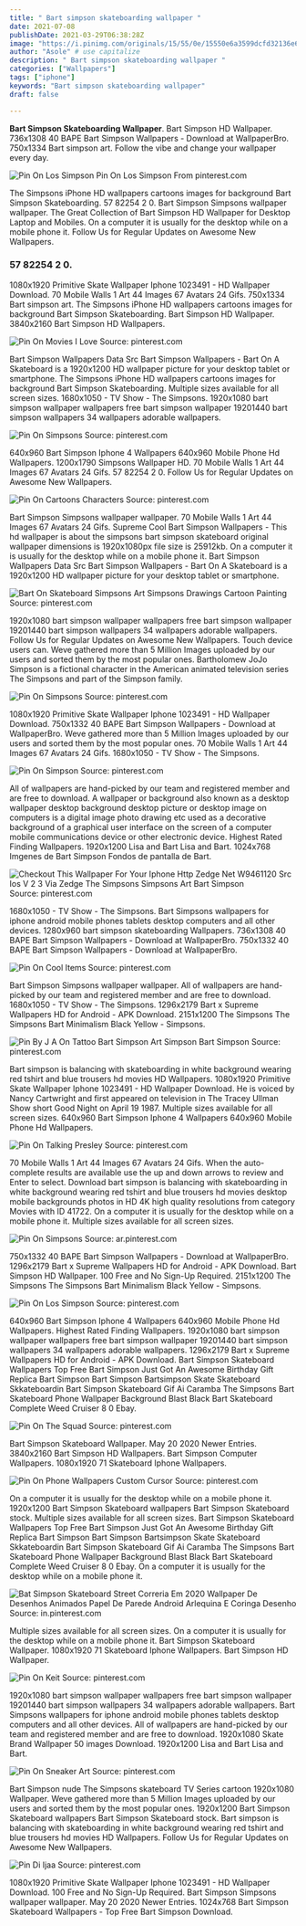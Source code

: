 ```yaml
---
title: " Bart simpson skateboarding wallpaper "
date: 2021-07-08
publishDate: 2021-03-29T06:38:28Z
image: "https://i.pinimg.com/originals/15/55/0e/15550e6a3599dcfd32136e60a926480a.jpg"
author: "Asole" # use capitalize
description: " Bart simpson skateboarding wallpaper "
categories: ["Wallpapers"]
tags: ["iphone"]
keywords: "Bart simpson skateboarding wallpaper"
draft: false

---
```



**Bart Simpson Skateboarding Wallpaper**. Bart Simpson HD Wallpaper. 736x1308 40 BAPE Bart Simpson Wallpapers - Download at WallpaperBro. 750x1334 Bart simpson art. Follow the vibe and change your wallpaper every day.

![Pin On Los Simpson](https://i.pinimg.com/originals/8c/c3/69/8cc369708d2f2ff1798c2b7ea3dbeea0.jpg "Pin On Los Simpson")
Pin On Los Simpson From pinterest.com


The Simpsons iPhone HD wallpapers cartoons images for background Bart Simpson Skateboarding. 57 82254 2 0. Bart Simpson Simpsons wallpaper wallpaper. The Great Collection of Bart Simpson HD Wallpaper for Desktop Laptop and Mobiles. On a computer it is usually for the desktop while on a mobile phone it. Follow Us for Regular Updates on Awesome New Wallpapers.

### 57 82254 2 0.

1080x1920 Primitive Skate Wallpaper Iphone 1023491 - HD Wallpaper Download. 70 Mobile Walls 1 Art 44 Images 67 Avatars 24 Gifs. 750x1334 Bart simpson art. The Simpsons iPhone HD wallpapers cartoons images for background Bart Simpson Skateboarding. Bart Simpson HD Wallpaper. 3840x2160 Bart Simpson HD Wallpapers.


![Pin On Movies I Love](https://i.pinimg.com/originals/cb/74/43/cb74431526e7bb80b5147f161be8a4e0.jpg "Pin On Movies I Love")
Source: pinterest.com

Bart Simpson Wallpapers Data Src Bart Simpson Wallpapers - Bart On A Skateboard is a 1920x1200 HD wallpaper picture for your desktop tablet or smartphone. The Simpsons iPhone HD wallpapers cartoons images for background Bart Simpson Skateboarding. Multiple sizes available for all screen sizes. 1680x1050 - TV Show - The Simpsons. 1920x1080 bart simpson wallpaper wallpapers free bart simpson wallpaper 19201440 bart simpson wallpapers 34 wallpapers adorable wallpapers.

![Pin On Simpsons](https://i.pinimg.com/originals/e9/e0/3a/e9e03aadf69826913025c965f7a08294.jpg "Pin On Simpsons")
Source: pinterest.com

640x960 Bart Simpson Iphone 4 Wallpapers 640x960 Mobile Phone Hd Wallpapers. 1200x1790 Simpsons Wallpaper HD. 70 Mobile Walls 1 Art 44 Images 67 Avatars 24 Gifs. 57 82254 2 0. Follow Us for Regular Updates on Awesome New Wallpapers.

![Pin On Cartoons Characters](https://i.pinimg.com/originals/9d/ca/42/9dca42cba644f3d7f6491f0526d8991e.jpg "Pin On Cartoons Characters")
Source: pinterest.com

Bart Simpson Simpsons wallpaper wallpaper. 70 Mobile Walls 1 Art 44 Images 67 Avatars 24 Gifs. Supreme Cool Bart Simpson Wallpapers - This hd wallpaper is about the simpsons bart simpson skateboard original wallpaper dimensions is 1920x1080px file size is 25912kb. On a computer it is usually for the desktop while on a mobile phone it. Bart Simpson Wallpapers Data Src Bart Simpson Wallpapers - Bart On A Skateboard is a 1920x1200 HD wallpaper picture for your desktop tablet or smartphone.

![Bart On Skateboard Simpsons Art Simpsons Drawings Cartoon Painting](https://i.pinimg.com/originals/a7/59/fd/a759fd3638e6f7f54ca04b8bc8fe9acb.jpg "Bart On Skateboard Simpsons Art Simpsons Drawings Cartoon Painting")
Source: pinterest.com

1920x1080 bart simpson wallpaper wallpapers free bart simpson wallpaper 19201440 bart simpson wallpapers 34 wallpapers adorable wallpapers. Follow Us for Regular Updates on Awesome New Wallpapers. Touch device users can. Weve gathered more than 5 Million Images uploaded by our users and sorted them by the most popular ones. Bartholomew JoJo Simpson is a fictional character in the American animated television series The Simpsons and part of the Simpson family.

![Pin On Simpsons](https://i.pinimg.com/originals/fe/bc/8d/febc8d403238d15c6cb93d877485af6b.jpg "Pin On Simpsons")
Source: pinterest.com

1080x1920 Primitive Skate Wallpaper Iphone 1023491 - HD Wallpaper Download. 750x1332 40 BAPE Bart Simpson Wallpapers - Download at WallpaperBro. Weve gathered more than 5 Million Images uploaded by our users and sorted them by the most popular ones. 70 Mobile Walls 1 Art 44 Images 67 Avatars 24 Gifs. 1680x1050 - TV Show - The Simpsons.

![Pin On Simpson](https://i.pinimg.com/originals/cf/e4/8a/cfe48a83de18cbcc6f3bf671c0b46eab.jpg "Pin On Simpson")
Source: pinterest.com

All of wallpapers are hand-picked by our team and registered member and are free to download. A wallpaper or background also known as a desktop wallpaper desktop background desktop picture or desktop image on computers is a digital image photo drawing etc used as a decorative background of a graphical user interface on the screen of a computer mobile communications device or other electronic device. Highest Rated Finding Wallpapers. 1920x1200 Lisa and Bart Lisa and Bart. 1024x768 Imgenes de Bart Simpson Fondos de pantalla de Bart.

![Checkout This Wallpaper For Your Iphone Http Zedge Net W9461120 Src Ios V 2 3 Via Zedge The Simpsons Simpsons Art Bart Simpson](https://i.pinimg.com/originals/0e/b1/48/0eb1486e07728e599ecca6d62a475aa4.jpg "Checkout This Wallpaper For Your Iphone Http Zedge Net W9461120 Src Ios V 2 3 Via Zedge The Simpsons Simpsons Art Bart Simpson")
Source: pinterest.com

1680x1050 - TV Show - The Simpsons. Bart Simpsons wallpapers for iphone android mobile phones tablets desktop computers and all other devices. 1280x960 bart simpson skateboarding Wallpapers. 736x1308 40 BAPE Bart Simpson Wallpapers - Download at WallpaperBro. 750x1332 40 BAPE Bart Simpson Wallpapers - Download at WallpaperBro.

![Pin On Cool Items](https://i.pinimg.com/originals/4e/93/d9/4e93d9d76630973405b85731a35cdc39.jpg "Pin On Cool Items")
Source: pinterest.com

Bart Simpson Simpsons wallpaper wallpaper. All of wallpapers are hand-picked by our team and registered member and are free to download. 1680x1050 - TV Show - The Simpsons. 1296x2179 Bart x Supreme Wallpapers HD for Android - APK Download. 2151x1200 The Simpsons The Simpsons Bart Minimalism Black Yellow - Simpsons.

![Pin By J A On Tattoo Bart Simpson Art Simpson Bart Simpson](https://i.pinimg.com/originals/4f/50/66/4f50661ef66002ce2d601d244b28ea98.jpg "Pin By J A On Tattoo Bart Simpson Art Simpson Bart Simpson")
Source: pinterest.com

Bart simpson is balancing with skateboarding in white background wearing red tshirt and blue trousers hd movies HD Wallpapers. 1080x1920 Primitive Skate Wallpaper Iphone 1023491 - HD Wallpaper Download. He is voiced by Nancy Cartwright and first appeared on television in The Tracey Ullman Show short Good Night on April 19 1987. Multiple sizes available for all screen sizes. 640x960 Bart Simpson Iphone 4 Wallpapers 640x960 Mobile Phone Hd Wallpapers.

![Pin On Talking Presley](https://i.pinimg.com/originals/c9/aa/91/c9aa91de5a5fc1acfebf7cacae7c5147.png "Pin On Talking Presley")
Source: pinterest.com

70 Mobile Walls 1 Art 44 Images 67 Avatars 24 Gifs. When the auto-complete results are available use the up and down arrows to review and Enter to select. Download bart simpson is balancing with skateboarding in white background wearing red tshirt and blue trousers hd movies desktop mobile backgrounds photos in HD 4K high quality resolutions from category Movies with ID 41722. On a computer it is usually for the desktop while on a mobile phone it. Multiple sizes available for all screen sizes.

![Pin On Simpsons](https://i.pinimg.com/originals/9a/73/70/9a7370688d55d7bdd0688e655ad9480b.jpg "Pin On Simpsons")
Source: ar.pinterest.com

750x1332 40 BAPE Bart Simpson Wallpapers - Download at WallpaperBro. 1296x2179 Bart x Supreme Wallpapers HD for Android - APK Download. Bart Simpson HD Wallpaper. 100 Free and No Sign-Up Required. 2151x1200 The Simpsons The Simpsons Bart Minimalism Black Yellow - Simpsons.

![Pin On Los Simpson](https://i.pinimg.com/originals/8c/c3/69/8cc369708d2f2ff1798c2b7ea3dbeea0.jpg "Pin On Los Simpson")
Source: pinterest.com

640x960 Bart Simpson Iphone 4 Wallpapers 640x960 Mobile Phone Hd Wallpapers. Highest Rated Finding Wallpapers. 1920x1080 bart simpson wallpaper wallpapers free bart simpson wallpaper 19201440 bart simpson wallpapers 34 wallpapers adorable wallpapers. 1296x2179 Bart x Supreme Wallpapers HD for Android - APK Download. Bart Simpson Skateboard Wallpapers Top Free Bart Simpson Just Got An Awesome Birthday Gift Replica Bart Simpson Bart Simpson Bartsimpson Skate Skateboard Skkateboardin Bart Simpson Skateboard Gif Ai Caramba The Simpsons Bart Skateboard Phone Wallpaper Background Blast Black Bart Skateboard Complete Weed Cruiser 8 0 Ebay.

![Pin On The Squad](https://i.pinimg.com/originals/17/17/c1/1717c1ab6349dc3052a19c856981bcce.jpg "Pin On The Squad")
Source: pinterest.com

Bart Simpson Skateboard Wallpaper. May 20 2020 Newer Entries. 3840x2160 Bart Simpson HD Wallpapers. Bart Simpson Computer Wallpapers. 1080x1920 71 Skateboard Iphone Wallpapers.

![Pin On Phone Wallpapers Custom Cursor](https://i.pinimg.com/originals/81/00/92/8100925f6b8ee27733a57a028abb8316.jpg "Pin On Phone Wallpapers Custom Cursor")
Source: pinterest.com

On a computer it is usually for the desktop while on a mobile phone it. 1920x1200 Bart Simpson Skateboard wallpapers Bart Simpson Skateboard stock. Multiple sizes available for all screen sizes. Bart Simpson Skateboard Wallpapers Top Free Bart Simpson Just Got An Awesome Birthday Gift Replica Bart Simpson Bart Simpson Bartsimpson Skate Skateboard Skkateboardin Bart Simpson Skateboard Gif Ai Caramba The Simpsons Bart Skateboard Phone Wallpaper Background Blast Black Bart Skateboard Complete Weed Cruiser 8 0 Ebay. On a computer it is usually for the desktop while on a mobile phone it.

![Bat Simpson Skateboard Street Correria Em 2020 Wallpaper De Desenhos Animados Papel De Parede Android Arlequina E Coringa Desenho](https://i.pinimg.com/originals/7e/a2/c5/7ea2c5d8574f6fa0ea00eedc1e2ca92b.jpg "Bat Simpson Skateboard Street Correria Em 2020 Wallpaper De Desenhos Animados Papel De Parede Android Arlequina E Coringa Desenho")
Source: in.pinterest.com

Multiple sizes available for all screen sizes. On a computer it is usually for the desktop while on a mobile phone it. Bart Simpson Skateboard Wallpaper. 1080x1920 71 Skateboard Iphone Wallpapers. Bart Simpson HD Wallpaper.

![Pin On Keit](https://i.pinimg.com/originals/a3/6c/1f/a36c1f6ad730c228450614a18f842925.png "Pin On Keit")
Source: pinterest.com

1920x1080 bart simpson wallpaper wallpapers free bart simpson wallpaper 19201440 bart simpson wallpapers 34 wallpapers adorable wallpapers. Bart Simpsons wallpapers for iphone android mobile phones tablets desktop computers and all other devices. All of wallpapers are hand-picked by our team and registered member and are free to download. 1920x1080 Skate Brand Wallpaper 50 images Download. 1920x1200 Lisa and Bart Lisa and Bart.

![Pin On Sneaker Art](https://i.pinimg.com/originals/76/f2/63/76f263c9dd08ca048493fd803164932f.jpg "Pin On Sneaker Art")
Source: pinterest.com

Bart Simpson nude The Simpsons skateboard TV Series cartoon 1920x1080 Wallpaper. Weve gathered more than 5 Million Images uploaded by our users and sorted them by the most popular ones. 1920x1200 Bart Simpson Skateboard wallpapers Bart Simpson Skateboard stock. Bart simpson is balancing with skateboarding in white background wearing red tshirt and blue trousers hd movies HD Wallpapers. Follow Us for Regular Updates on Awesome New Wallpapers.

![Pin Di Ijaa](https://i.pinimg.com/originals/15/55/0e/15550e6a3599dcfd32136e60a926480a.jpg "Pin Di Ijaa")
Source: pinterest.com

1080x1920 Primitive Skate Wallpaper Iphone 1023491 - HD Wallpaper Download. 100 Free and No Sign-Up Required. Bart Simpson Simpsons wallpaper wallpaper. May 20 2020 Newer Entries. 1024x768 Bart Simpson Skateboard Wallpapers - Top Free Bart Simpson Download.

